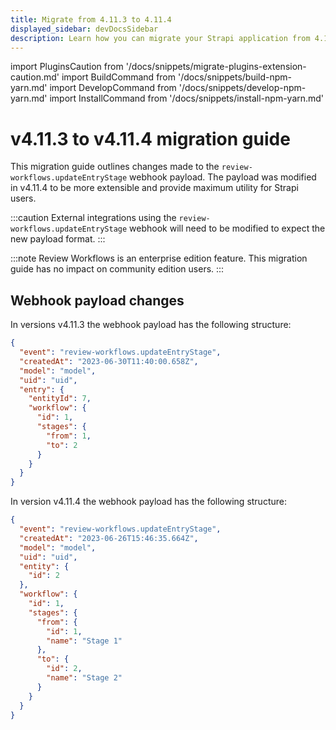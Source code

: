 ```yaml
---
title: Migrate from 4.11.3 to 4.11.4
displayed_sidebar: devDocsSidebar
description: Learn how you can migrate your Strapi application from 4.11.3 to 4.11.4.
---
```


import PluginsCaution from '/docs/snippets/migrate-plugins-extension-caution.md'
import BuildCommand from '/docs/snippets/build-npm-yarn.md'
import DevelopCommand from '/docs/snippets/develop-npm-yarn.md'
import InstallCommand from '/docs/snippets/install-npm-yarn.md'

# v4.11.3 to v4.11.4 migration guide

This migration guide outlines changes made to the
`review-workflows.updateEntryStage` webhook payload. The payload was modified in
v4.11.4 to be more extensible and provide maximum utility for Strapi users.

:::caution
External integrations using the `review-workflows.updateEntryStage` webhook will need to be modified to expect the new payload format.
:::

:::note
<EnterpriseBadge /> Review Workflows is an enterprise edition feature. This
migration guide has no impact on community edition users.
:::

## Webhook payload changes

In versions v4.11.3 the webhook payload has the following structure:

```json
{
  "event": "review-workflows.updateEntryStage",
  "createdAt": "2023-06-30T11:40:00.658Z",
  "model": "model",
  "uid": "uid",
  "entry": {
    "entityId": 7,
    "workflow": {
      "id": 1,
      "stages": {
        "from": 1,
        "to": 2
      }
    }
  }
}
```

In version v4.11.4 the webhook payload has the following structure:

```json
{
  "event": "review-workflows.updateEntryStage",
  "createdAt": "2023-06-26T15:46:35.664Z",
  "model": "model",
  "uid": "uid",
  "entity": {
    "id": 2
  },
  "workflow": {
    "id": 1,
    "stages": {
      "from": {
        "id": 1,
        "name": "Stage 1"
      },
      "to": {
        "id": 2,
        "name": "Stage 2"
      }
    }
  }
}
```
